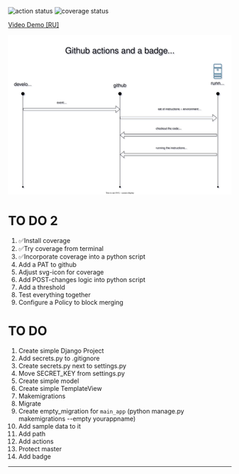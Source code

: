 
![action status](https://github.com/Ke1neRz/github_actions_django/actions/workflows/github-actions-demo.yml/badge.svg)
![coverage status](https://gist.github.com/dvk-net/71796e1b5facbb81ddcc17b6bbc66fb9/raw/coverage.svg)

[Video Demo [RU]](https://youtu.be/0vYJbLEa_fs)

![diagram](github_actions.svg)

# TO DO 2

1. ✅Install coverage
2. ✅Try coverage from terminal
3. ✅Incorporate coverage into a python script
4. Add a PAT to github
5. Adjust svg-icon for coverage
1. Add POST-changes logic into python script 
6. Add a threshold
1. Test everything together
1. Configure a Policy to block merging

# TO DO

1. Create simple Django Project
1. Add secrets.py to .gitignore
1. Create secrets.py next to settings.py
1. Move SECRET_KEY from settings.py
1. Create simple model
1. Create simple TemplateView
1. Makemigrations
1. Migrate
1. Create empty_migration for `main_app` (python manage.py makemigrations --empty yourappname)
1. Add sample data to it
1. Add path
1. Add actions
1. Protect master
1. Add badge
_____________________________________________________________________________________________
